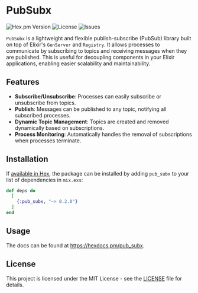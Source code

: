 # PubSubx

![Hex.pm Version](https://img.shields.io/hexpm/v/pub_subx)
![License](https://img.shields.io/github/license/sonic182/pub_subx)
![Issues](https://img.shields.io/github/issues/sonic182/pub_subx)

`PubSubx` is a lightweight and flexible publish-subscribe (PubSub) library built on top of Elixir's `GenServer` and `Registry`. It allows processes to communicate by subscribing to topics and receiving messages when they are published. This is useful for decoupling components in your Elixir applications, enabling easier scalability and maintainability.

## Features

- **Subscribe/Unsubscribe**: Processes can easily subscribe or unsubscribe from topics.
- **Publish**: Messages can be published to any topic, notifying all subscribed processes.
- **Dynamic Topic Management**: Topics are created and removed dynamically based on subscriptions.
- **Process Monitoring**: Automatically handles the removal of subscriptions when processes terminate.

## Installation

If [available in Hex](https://hex.pm/docs/publish), the package can be installed by adding `pub_subx` to your list of dependencies in `mix.exs`:

```elixir
def deps do
  [
    {:pub_subx, "~> 0.2.0"}
  ]
end
```

## Usage

The docs can be found at <https://hexdocs.pm/pub_subx>.


## License

This project is licensed under the MIT License - see the [LICENSE](LICENSE) file for details.
